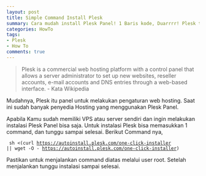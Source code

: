 ```yaml
---
layout: post
title: Simple Command Install Plesk
summary: Cara mudah install Plesk Panel! 1 Baris kode, Duarrrr! Plesk terinstall
categories: HowTo
tags: 
- Plesk
- How To
comments: true
---
```


> Plesk is a commercial web hosting platform with a control panel that allows a server administrator to set up new websites, reseller accounts, e-mail accounts and DNS entries through a web-based interface. - Kata Wikipedia

Mudahnya, Plesk itu panel untuk melakukan pengaturan web hosting. Saat ini sudah banyak penyedia Hosting yang menggunakan Plesk Panel.

Apabila Kamu sudah memiliki VPS atau server sendiri dan ingin melakukan instalasi Plesk Panel bisa saja. Untuk instalasi Plesk bisa memasukkan 1 command, dan tunggu sampai selesai. Berikut Command nya,

<code> sh <(curl https://autoinstall.plesk.com/one-click-installer || wget -O - https://autoinstall.plesk.com/one-click-installer) </code>

Pastikan untuk menjalankan command diatas melalui user root. Setelah menjalankan tunggu instalasi sampai selesai.